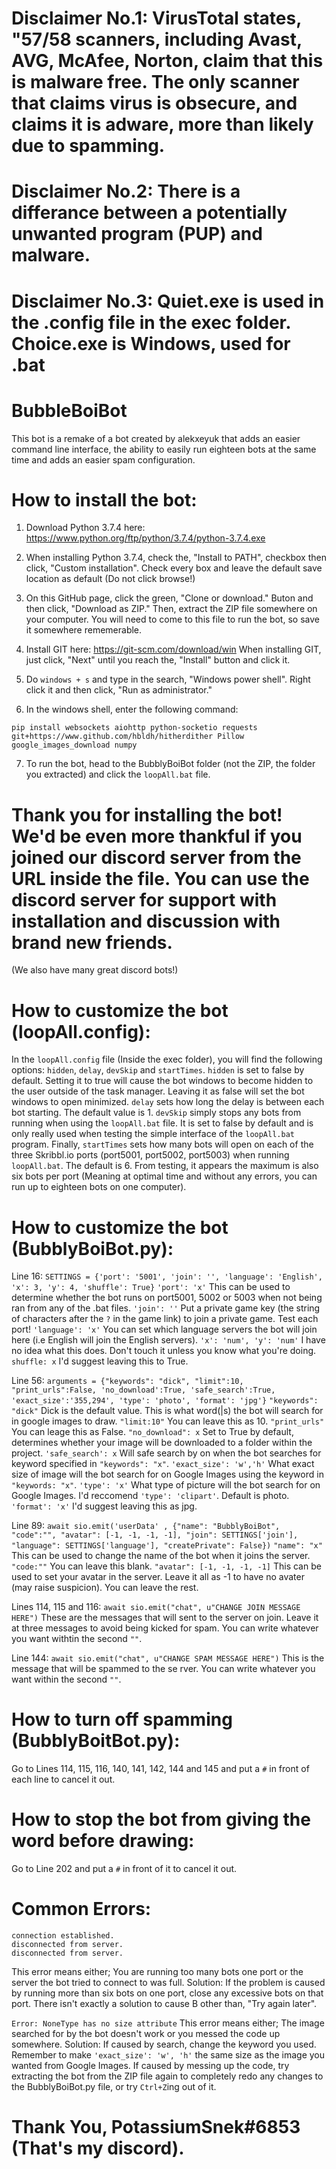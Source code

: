 # Disclaimer No.1: VirusTotal states, "57/58 scanners, including Avast, AVG, McAfee, Norton, claim that this is malware free. The only scanner that claims virus is obsecure, and claims it is adware, more than likely due to spamming.


# Disclaimer No.2: There is a differance between a potentially unwanted program (PUP) and malware.


# Disclaimer No.3: Quiet.exe is used in the .config file in the exec folder. Choice.exe is Windows, used for .bat


# BubbleBoiBot
This bot is a remake of a bot created by alekxeyuk that adds an easier command line interface, the ability to easily run eighteen bots at the same time and adds an easier spam configuration.
# How to install the bot:
1. Download Python 3.7.4 here: https://www.python.org/ftp/python/3.7.4/python-3.7.4.exe

2. When installing Python 3.7.4, check the, "Install to PATH", checkbox then click, "Custom installation". Check every box and leave the default save location as default (Do not click browse!)

3. On this GitHub page, click the green, "Clone or download." Buton and then click, "Download as ZIP." Then, extract the ZIP file somewhere on your computer. You will need to come to this file to run the bot, so save it somewhere rememerable.

4. Install GIT here: https://git-scm.com/download/win                                                                                      When installing GIT, just click, "Next" until you reach the, "Install" button and click it.
5. Do `windows + s` and type in the search, "Windows power shell". Right click it and then click, "Run as administrator."
6. In the windows shell, enter the following command:
```
pip install websockets aiohttp python-socketio requests git+https://www.github.com/hbldh/hitherdither Pillow google_images_download numpy
```
7. To run the bot, head to the BubblyBoiBot folder (not the ZIP, the folder you extracted) and click the `loopAll.bat` file.


# Thank you for installing the bot! We'd be even more thankful if you joined our discord server from the URL inside the file. You can use the discord server for support with installation and discussion with brand new friends.
(We also have many great discord bots!)


# How to customize the bot (loopAll.config):
In the `loopAll.config` file (Inside the exec folder), you will find the following options: `hidden`, `delay`, `devSkip` and `startTimes`. `hidden` is set to false by default. Setting it to true will cause the bot windows to become hidden to the user outside of the task manager. Leaving it as false will set the bot windows to open minimized. `delay` sets how long the delay is between each bot starting. The default value is 1. `devSkip` simply stops any bots from running when using the `loopAll.bat` file. It is set to false by default and is only really used when testing the simple interface of the `loopAll.bat` program. Finally, `startTimes` sets how many bots will open on each of the three Skribbl.io ports (port5001, port5002, port5003) when running `loopAll.bat`. The default is 6. From testing, it appears the maximum is also six bots per port (Meaning at optimal time and without any errors, you can run up to eighteen bots on one computer).

# How to customize the bot (BubblyBoiBot.py):
Line 16: `SETTINGS = {'port': '5001', 'join': '', 'language': 'English', 'x': 3, 'y': 4, 'shuffle': True}`                                 `'port': 'x'` This can be used to determine whether the bot runs on port5001, 5002 or 5003 when not being ran from any of the .bat files. `'join': ''` Put a private game key (the string of characters after the `?` in the game link) to join a private game. Test each port!
`'language': 'x'` You can set which language servers the bot will join here (i.e English will join the English servers).
`'x': 'num', 'y': 'num'` I have no idea what this does. Don't touch it unless you know what you're doing.
`shuffle: x` I'd suggest leaving this to True.

Line 56: `arguments = {"keywords": "dick", "limit":10, "print_urls":False, 'no_download':True, 'safe_search':True, 'exact_size':'355,294', 'type': 'photo', 'format': 'jpg'}`                                                                               `"keywords": "dick"` Dick is the default value. This is what word(|s) the bot will search for in google images to draw.                 `"limit:10"` You can leave this as 10.
`"print_urls"` You can leage this as False.
`"no_download": x` Set to True by default, determines whether your image will be downloaded to a folder within the project.
`'safe_search': x` Will safe search by on when the bot searches for keyword specified in `"keywords": "x"`.
`'exact_size': 'w','h'` What exact size of image will the bot search for on Google Images using the keyword in `"keywords: "x"`.
`'type': 'x'` What type of picture will the bot search for on Google Images. I'd reccomend `'type': 'clipart'`. Default is photo.
`'format': 'x'` I'd suggest leaving this as jpg.

Line 89: `await sio.emit('userData' , {"name": "BubblyBoiBot", "code":"", "avatar": [-1, -1, -1, -1], "join": SETTINGS['join'], "language": SETTINGS['language'], "createPrivate": False})` `"name": "x"` This can be used to change the name of the bot when it joins the server. `"code:""` You can leave this blank. `"avatar": [-1, -1, -1, -1]` This can be used to set your avatar in the server. Leave it all as -1 to have no avater (may raise suspicion). You can leave the rest.

Lines 114, 115 and 116: `await sio.emit("chat", u"CHANGE JOIN MESSAGE HERE")` These are the messages that will sent to the server on join. Leave it at three messages to avoid being kicked for spam. You can write whatever you want withtin the second `""`.

Line 144: `await sio.emit("chat", u"CHANGE SPAM MESSAGE HERE")` This is the message that will be spammed to the se
rver. You can write whatever you want within the second `""`.

# How to turn off spamming (BubblyBoitBot.py):
Go to Lines 114, 115, 116, 140, 141, 142, 144 and 145 and put a `#` in front of each line to cancel it out.

# How to stop the bot from giving the word before drawing:
Go to Line 202 and put a `#` in front of it to cancel it out.

# Common Errors:
```
connection established.
disconnected from server.
disconnected from server.
```
This error means either; You are running too many bots one port or the server the bot tried to connect to was full. Solution: If the problem is caused by running more than six bots on one port, close any excessive bots on that port. There isn't exactly a solution to cause B other than, "Try again later".

`Error: NoneType has no size attribute` This error means either; The image searched for by the bot doesn't work or you messed the code up somewhere. Solution: If caused by search, change the keyword you used. Remember to make `'exact_size': 'w', 'h'` the same size as the image you wanted from Google Images. If caused by messing up the code, try extracting the bot from the ZIP file again to completely redo any changes to the BubblyBoiBot.py file, or try `Ctrl+Z`ing out of it.

# Thank You, PotassiumSnek#6853 (That's my discord).
